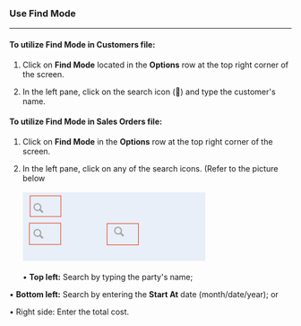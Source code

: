 ### Use Find Mode
______________________
#### To utilize **Find Mode** in **Customers** file: 

1. Click on **Find Mode** located in the **Options** row at the top right corner of the screen.

2. In the left pane, click on the search icon (🔎) and type the customer's name.


#### To utilize **Find Mode** in **Sales Orders** file: 

1. Click on **Find Mode** in the **Options** row at the top right corner of the screen.
    
2. In the left pane, click on any of the search icons. (Refer to the picture below <br> <br>
![](https://github.com/Fx-Professional-Services/HorizonDocs/blob/main/assets/4_sales_order_find_mode.png) <br> <br>
• **Top left:** Search by typing the party's name; 

• **Bottom left:** Search by entering the **Start At** date (month/date/year); or

• Right side: Enter the total cost. 


